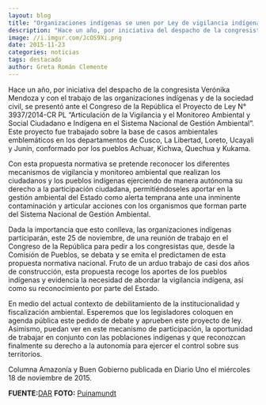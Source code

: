 ```yaml
---
layout: blog
title: "Organizaciones indígenas se unen por Ley de vigilancia indígena y participación ciudadana"
description: "Hace un año, por iniciativa del despacho de la congresista Verónika Mendoza y con el trabajo de las organizaciones indígenas y de la sociedad civil, se presentó ante el Congreso de la República el Proyecto de Ley N° 3937/2014-CR PL 'Articulación de la Vigilancia y el Monitoreo Ambiental y Social Ciudadano e Indígena en el Sistema Nacional de Gestión Ambiental.'"
image: //i.imgur.com/JcOS9Xi.png
date: 2015-11-23
categories: noticias
tags: destacado
author: Greta Román Clemente
---
```


Hace un año, por iniciativa del despacho de la congresista Verónika Mendoza y con el trabajo de las organizaciones indígenas y de la sociedad civil, se presentó ante el Congreso de la República el Proyecto de Ley N° 3937/2014-CR PL “Articulación de la Vigilancia y el Monitoreo Ambiental y Social Ciudadano e Indígena en el Sistema Nacional de Gestión Ambiental”. Este proyecto fue trabajado sobre la base de casos ambientales emblemáticos en los departamentos de Cusco, La Libertad, Loreto, Ucayali y Junín, conformado por los pueblos Achuar, Kichwa, Quechua y Kukama.

Con esta propuesta normativa se pretende reconocer los diferentes mecanismos de vigilancia y monitoreo ambiental que realizan los ciudadanos y los pueblos indígenas ejerciendo de manera autónoma su derecho a la participación ciudadana, permitiéndoseles aportar en la gestión ambiental del Estado como alerta temprana ante una inminente contaminación y articular acciones con los organismos que forman parte del Sistema Nacional de Gestión Ambiental.

Dada la importancia que esto conlleva, las organizaciones indígenas participarán, este 25 de noviembre, de una reunión de trabajo en el Congreso de la República para pedir a los congresistas que, desde la Comisión de Pueblos, se debata y se emita el predictamen de esta propuesta normativa nacional. Fruto de un arduo trabajo de casi dos años de construcción, esta propuesta recoge los aportes de los pueblos indígenas y evidencia la necesidad de abordar la vigilancia indígena, así como su reconocimiento por parte del Estado.

En medio del actual contexto de debilitamiento de la institucionalidad y fiscalización ambiental. Esperemos que los legisladores coloquen en agenda pública este pedido de debate y aprueben este proyecto de ley. Asimismo, puedan ver en este mecanismo de participación, la oportunidad de trabajar en conjunto con las poblaciones indígenas y que reconozcan finalmente su derecho a la autonomía para ejercer el control sobre sus territorios.

Columna Amazonía y Buen Gobierno publicada en Diario Uno el miércoles 18 de noviembre de 2015.

<b>FUENTE:</b>[DAR](//www.dar.org.pe/noticias/daropina_leydevigilancia/)
<b>FOTO:</b> [Puinamundt](//observatoriopetrolero.org/testigos-de-la-contaminacion/olympus-digital-camera/)



